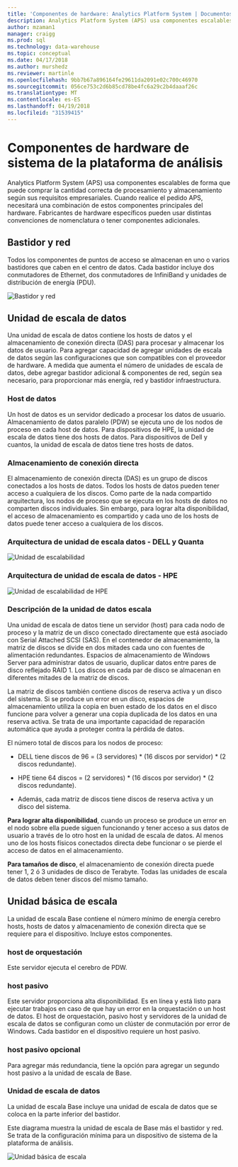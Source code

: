 ```yaml
---
title: 'Componentes de hardware: Analytics Platform System | Documentos de Microsoft'
description: Analytics Platform System (APS) usa componentes escalables de forma que puede comprar la cantidad correcta de procesamiento y almacenamiento según sus requisitos empresariales. Cuando realice el pedido APS, necesitará una combinación de estos componentes principales del hardware.
author: mzaman1
manager: craigg
ms.prod: sql
ms.technology: data-warehouse
ms.topic: conceptual
ms.date: 04/17/2018
ms.author: murshedz
ms.reviewer: martinle
ms.openlocfilehash: 9bb7b67a896164fe29611da2091e02c700c46970
ms.sourcegitcommit: 056ce753c2d6b85cd78be4fc6a29c2b4daaaf26c
ms.translationtype: MT
ms.contentlocale: es-ES
ms.lasthandoff: 04/19/2018
ms.locfileid: "31539415"
---
```

# <a name="hardware-components-for-analytics-platform-system"></a>Componentes de hardware de sistema de la plataforma de análisis

Analytics Platform System (APS) usa componentes escalables de forma que puede comprar la cantidad correcta de procesamiento y almacenamiento según sus requisitos empresariales. Cuando realice el pedido APS, necesitará una combinación de estos componentes principales del hardware. Fabricantes de hardware específicos pueden usar distintas convenciones de nomenclatura o tener componentes adicionales.  
 
  
## <a name="rackandnetwork"></a>Bastidor y red 
 
Todos los componentes de puntos de acceso se almacenan en uno o varios bastidores que caben en el centro de datos. Cada bastidor incluye dos conmutadores de Ethernet, dos conmutadores de InfiniBand y unidades de distribución de energía (PDU).  
  
![Bastidor y red](media/rack-and-network.png "AP bastidor y red")  
  
## <a name="datascaleunit"></a>Unidad de escala de datos
 
Una unidad de escala de datos contiene los hosts de datos y el almacenamiento de conexión directa (DAS) para procesar y almacenar los datos de usuario. Para agregar capacidad de agregar unidades de escala de datos según las configuraciones que son compatibles con el proveedor de hardware. A medida que aumenta el número de unidades de escala de datos, debe agregar bastidor adicional & componentes de red, según sea necesario, para proporcionar más energía, red y bastidor infraestructura.  
  
### <a name="data-host"></a>Host de datos  

Un host de datos es un servidor dedicado a procesar los datos de usuario. Almacenamiento de datos paralelo (PDW) se ejecuta uno de los nodos de proceso en cada host de datos. Para dispositivos de HPE, la unidad de escala de datos tiene dos hosts de datos. Para dispositivos de Dell y cuantos, la unidad de escala de datos tiene tres hosts de datos.  
  
### <a name="direct-attached-storage"></a>Almacenamiento de conexión directa
 
El almacenamiento de conexión directa (DAS) es un grupo de discos conectados a los hosts de datos. Todos los hosts de datos pueden tener acceso a cualquiera de los discos. Como parte de la nada compartido arquitectura, los nodos de proceso que se ejecuta en los hosts de datos no comparten discos individuales. Sin embargo, para lograr alta disponibilidad, el acceso de almacenamiento es compartido y cada uno de los hosts de datos puede tener acceso a cualquiera de los discos.  
  
### <a name="data-scale-unit-architecture---dell-and-quanta"></a>Arquitectura de unidad de escala datos - DELL y Quanta
  
![Unidad de escalabilidad](media/scalability-unit-dell.png "unidad de escalabilidad de Dell")  
  
### <a name="data-scale-unit-architecture---hpe"></a>Arquitectura de unidad de escala de datos - HPE 
 
![Unidad de escalabilidad de HPE](media/scalability-unit-hpe.png "unidad de escalabilidad HPE")  
  
### <a name="data-scale-unit-description"></a>Descripción de la unidad de datos escala

Una unidad de escala de datos tiene un servidor (host) para cada nodo de proceso y la matriz de un disco conectado directamente que está asociado con Serial Attached SCSI (SAS). En el contenedor de almacenamiento, la matriz de discos se divide en dos mitades cada uno con fuentes de alimentación redundantes. Espacios de almacenamiento de Windows Server para administrar datos de usuario, duplicar datos entre pares de disco reflejado RAID 1. Los discos en cada par de disco se almacenan en diferentes mitades de la matriz de discos.  
  
La matriz de discos también contiene discos de reserva activa y un disco del sistema. Si se produce un error en un disco, espacios de almacenamiento utiliza la copia en buen estado de los datos en el disco funcione para volver a generar una copia duplicada de los datos en una reserva activa. Se trata de una importante capacidad de reparación automática que ayuda a proteger contra la pérdida de datos.  
  
El número total de discos para los nodos de proceso:  
  
-   DELL tiene discos de 96 = (3 servidores) * (16 discos por servidor) \* (2 discos redundante).  
  
-   HPE tiene 64 discos = (2 servidores) * (16 discos por servidor) \* (2 discos redundante).  
  
-   Además, cada matriz de discos tiene discos de reserva activa y un disco del sistema.  
  
**Para lograr alta disponibilidad**, cuando un proceso se produce un error en el nodo sobre ella puede siguen funcionando y tener acceso a sus datos de usuario a través de lo otro host en la unidad de escala de datos. Al menos uno de los hosts físicos conectados directa debe funcionar o se pierde el acceso de datos en el almacenamiento.  
  
**Para tamaños de disco**, el almacenamiento de conexión directa puede tener 1, 2 ó 3 unidades de disco de Terabyte. Todas las unidades de escala de datos deben tener discos del mismo tamaño.  
  
## <a name="basescaleunit"></a>Unidad básica de escala 
 
La unidad de escala Base contiene el número mínimo de energía cerebro hosts, hosts de datos y almacenamiento de conexión directa que se requiere para el dispositivo. Incluye estos componentes.  
  
### <a name="orchestration-host"></a>host de orquestación  
Este servidor ejecuta el cerebro de PDW.
  
### <a name="passive-host"></a>host pasivo  
Este servidor proporciona alta disponibilidad. Es en línea y está listo para ejecutar trabajos en caso de que hay un error en la orquestación o un host de datos. El host de orquestación, pasivo host y servidores de la unidad de escala de datos se configuran como un clúster de conmutación por error de Windows. Cada bastidor en el dispositivo requiere un host pasivo.  
  
### <a name="optional-passive-host"></a>host pasivo opcional  
Para agregar más redundancia, tiene la opción para agregar un segundo host pasivo a la unidad de escala de Base.  
  
### <a name="data-scale-unit"></a>Unidad de escala de datos  
La unidad de escala Base incluye una unidad de escala de datos que se coloca en la parte inferior del bastidor.  
  
Este diagrama muestra la unidad de escala de Base más el bastidor y red. Se trata de la configuración mínima para un dispositivo de sistema de la plataforma de análisis.  
  
![Unidad básica de escala](media/base-scale-unit.png "unidad de escalado de Base")  
 
